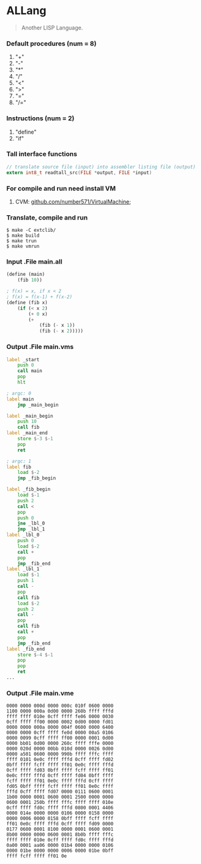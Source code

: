 # ALLang
> Another LISP Language.

### Default procedures (num = 8)
1. "+"
2. "-"
3. "*"
4. "/"
5. "<"
6. ">"
7. "="
8. "/="

### Instructions (num = 2)
1. "define"
2. "if"

### Tall interface functions
```c
// translate source file (input) into assembler listing file (output)
extern int8_t readtall_src(FILE *output, FILE *input)
```

### For compile and run need install VM
1. CVM: [github.com/number571/VirtualMachine](https://github.com/number571/VirtualMachine);

### Translate, compile and run
```
$ make -C extclib/
$ make build
$ make trun
$ make vmrun
```

### Input .File main.all
```scheme
(define (main)
    (fib 10))

; f(x) = x, if x < 2
; f(x) = f(x-1) + f(x-2)
(define (fib x)
    (if (< x 2)
        (+ 0 x)
        (+ 
            (fib (- x 1)) 
            (fib (- x 2)))))
```

### Output .File main.vms
```asm
label _start
    push 0
    call main
    pop
    hlt

; argc: 0
label main
    jmp _main_begin

label _main_begin
    push 10
    call fib
label _main_end
    store $-3 $-1
    pop
    ret

; argc: 1
label fib
    load $-2
    jmp _fib_begin

label _fib_begin
    load $-1
    push 2
    call <
    pop
    push 0
    jne _lbl_0
    jmp _lbl_1
label _lbl_0
    push 0
    load $-2
    call +
    pop
    jmp _fib_end
label _lbl_1
    load $-1
    push 1
    call -
    pop
    call fib
    load $-2
    push 2
    call -
    pop
    call fib
    call +
    pop
    jmp _fib_end
label _fib_end
    store $-4 $-1
    pop
    pop
    ret
...
```

### Output .File main.vme
```
0000 0000 000d 0000 000c 010f 0600 0000
1100 0000 000a 0d00 0000 260b ffff fffd
ffff ffff 010e 0cff ffff fe06 0000 0030
0cff ffff ff00 0000 0002 0d00 0000 fd01
0000 0000 000a 0000 004f 0600 0000 6400
0000 0000 0cff ffff fe0d 0000 00a5 0106
0000 0099 0cff ffff ff00 0000 0001 0d00
0000 bb01 0d00 0000 260c ffff fffe 0000
0000 020d 0000 00bb 010d 0000 0026 0d00
0000 a501 0600 0000 990b ffff fffc ffff
ffff 0101 0e0c ffff fffd 0cff ffff fd02
0bff ffff fcff ffff ff01 0e0c ffff fffd
0cff ffff fd03 0bff ffff fcff ffff ff01
0e0c ffff fffd 0cff ffff fd04 0bff ffff
fcff ffff ff01 0e0c ffff fffd 0cff ffff
fd05 0bff ffff fcff ffff ff01 0e0c ffff
fffd 0cff ffff fd07 0000 0111 0600 0001
1b00 0000 0001 0600 0001 2500 0000 0000
0600 0001 250b ffff fffc ffff ffff 010e
0cff ffff fd0c ffff fffd 0800 0001 4406
0000 014e 0000 0000 0106 0000 0158 0000
0000 0006 0000 0158 0bff ffff fcff ffff
ff01 0e0c ffff fffd 0cff ffff fd09 0000
0177 0600 0001 8100 0000 0001 0600 0001
8b00 0000 0000 0600 0001 8b0b ffff fffc
ffff ffff 010e 0cff ffff fd0c ffff fffd
0a00 0001 aa06 0000 01b4 0000 0000 0106
0000 01be 0000 0000 0006 0000 01be 0bff
ffff fcff ffff ff01 0e
```
